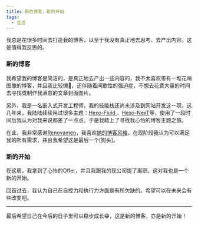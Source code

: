```yaml
---
title: 新的博客，新的开始
tags:
  - 生活
---
```

我总是花很多时间去打造我的博客，以至于我没有真正地去思考、去产出内容。这是值得我反思的。

### 新的博客

我希望我的博客是简洁的，是真正地去产出一些内容的，我不太喜欢带有一堆花哨图像的博客，并且我比较懒🥲，还伴随着间歇性的强迫症，不想去花费大量的时间去寻找或制作我满意的文章封面图片。

另外，我是一名嵌入式开发工程师，我的技能栈还尚未涉及到网站开发这一项，这几年来，我陆陆续续用过很多主题：[Hexo-Fluid ](https://hexo.fluid-dev.com/)、[Hexo-NexT](https://theme-next.js.org/)等，使用了一段时间后我认为对我来说都差了一点点。于是我踏上了寻找我心怡的博客主题之旅。

在此，我非常感谢[Renovamen](https://github.com/Renovamen)，我喜欢[她的博客风格](https://zxh.io/)，在现阶段我认为可以满足我的所有需求，并且我希望这是最后一个[狗头]。

### 新的开始

在这周，我拿到了心怡的Offer，并且我跟我的现公司提了离职。这对我也是一个新的开始。

回首过去，我认为自己在自控力和执行力方面是有所欠缺的。希望可以在未来会有些改变吧。

------

最后希望自己在今后的日子里可以稳步成长😁，这是新的博客，亦是新的开始！
